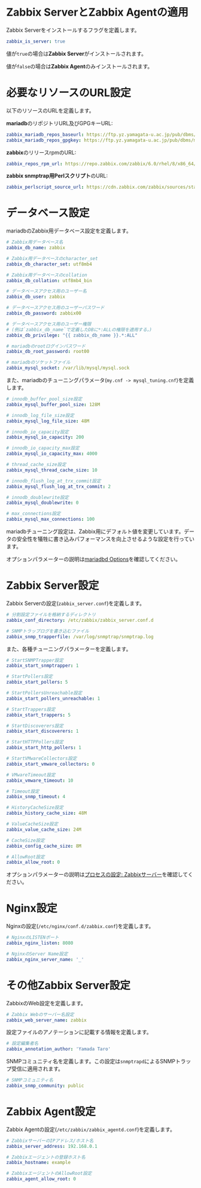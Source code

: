 # Zabbix ServerとZabbix Agentの適用
Zabbix Serverをインストールするフラグを定義します。
```yml
zabbix_is_server: true
```

値が`true`の場合は**Zabbix Server**がインストールされます。

値が`false`の場合は**Zabbix Agent**のみインストールされます。

# 必要なリソースのURL設定
以下のリソースのURLを定義します。

**mariadb**のリポジトリURL及びGPGキーURL:
```yml
zabbix_mariadb_repos_baseurl: https://ftp.yz.yamagata-u.ac.jp/pub/dbms/mariadb/yum/10.8/rhel8-amd64
zabbix_mariadb_repos_gpgkey: https://ftp.yz.yamagata-u.ac.jp/pub/dbms/mariadb/yum/RPM-GPG-KEY-MariaDB
```

**zabbix**のリリースrpmのURL:
```yml
zabbix_repos_rpm_url: https://repo.zabbix.com/zabbix/6.0/rhel/8/x86_64/zabbix-release-6.0-4.el8.noarch.rpm
```

**zabbix snmptrap用Perlスクリプト**のURL:
```yml
zabbix_perlscript_source_url: https://cdn.zabbix.com/zabbix/sources/stable/6.0/zabbix-6.0.14.tar.gz
```

# データベース設定
mariadbのZabbix用データベース設定を定義します。

```yml
# Zabbix用データベース名
zabbix_db_name: zabbix

# Zabbix用データベースのcharacter_set
zabbix_db_character_set: utf8mb4

# Zabbix用データベースのcollation
zabbix_db_collation: utf8mb4_bin

# データベースアクセス用のユーザー名
zabbix_db_user: zabbix

# データベースアクセス用のユーザーパスワード
zabbix_db_password: zabbix00

# データベースアクセス用のユーザー権限
# (例は`zabbix_db_name`で定義したDBに*:ALLの権限を適用する。)
zabbix_db_privilege: "{{ zabbix_db_name }}.*:ALL"

# mariadbのrootログインパスワード
zabbix_db_root_password: root00

# mariadbのソケットファイル
zabbix_mysql_socket: /var/lib/mysql/mysql.sock
```

また、mariadbのチューニングパラメータ(`my.cnf -> mysql_tuning.cnf`)を定義します。
```yml
# innodb_buffer_pool_size設定
zabbix_mysql_buffer_pool_size: 128M 

# innodb_log_file_size設定
zabbix_mysql_log_file_size: 48M

# innodb_io_capacity設定
zabbix_mysql_io_capacity: 200 

# innodb_io_capacity_max設定
zabbix_mysql_io_capacity_max: 4000

# thread_cache_size設定
zabbix_mysql_thread_cache_size: 10

# innodb_flush_log_at_trx_commit設定
zabbix_mysql_flush_log_at_trx_commit: 2

# innodb_doublewrite設定
zabbix_mysql_doublewrite: 0

# max_connections設定
zabbix_mysql_max_connections: 100
```

mariadbチューニング設定は、Zabbix用にデフォルト値を変更しています。データの安全性を犠牲に書き込みパフォーマンスを向上させるような設定を行っています。

オプションパラメーターの説明は[mariadbd Options](https://mariadb.com/kb/en/mariadbd-options/)を確認してください。

# Zabbix Server設定
Zabbix Serverの設定(`zabbix_server.conf`)を定義します。
```yml
# 分割設定ファイルを格納するディレクトリ
zabbix_conf_directory: /etc/zabbix/zabbix_server.conf.d

# SNMPトラップログを書き込むファイル
zabbix_snmp_trapperfile: /var/log/snmptrap/snmptrap.log
```

また、各種チューニングパラメーターを定義します。
```yml
# StartSNMPTrapper設定
zabbix_start_snmptrapper: 1

# StartPollers設定
zabbix_start_pollers: 5

# StartPollersUnreachable設定
zabbix_start_pollers_unreachable: 1

# StartTrappers設定
zabbix_start_trappers: 5

# StartDiscoverers設定
zabbix_start_discoverers: 1

# StartHTTPPollers設定
zabbix_start_http_pollers: 1

# StartVMwareCollectors設定
zabbix_start_vmware_collectors: 0

# VMwareTimeout設定
zabbix_vmware_timeout: 10

# Timeout設定
zabbix_snmp_timeout: 4

# HistoryCacheSize設定
zabbix_history_cache_size: 48M

# ValueCacheSize設定
zabbix_value_cache_size: 24M

# CacheSize設定
zabbix_config_cache_size: 8M

# AllowRoot設定
zabbix_allow_root: 0
```

オプションパラメーターの説明は[プロセスの設定: Zabbixサーバー](https://www.zabbix.com/documentation/6.0/jp/manual/appendix/config/zabbix_server)を確認してください。

# Nginx設定
Nginxの設定(`/etc/nginx/conf.d/zabbix.conf`)を定義します。
```yml
# NginxのLISTENポート
zabbix_nginx_listen: 8080

# NginxのServer Name設定
zabbix_nginx_server_name: '_'
```

# その他Zabbix Server設定
ZabbixのWeb設定を定義します。
```yml
# Zabbix Webのサーバー名設定
zabbix_web_server_name: zabbix
```

設定ファイルのアノテーションに記載する情報を定義します。
```yml
# 設定編集者名
zabbix_annotation_author: 'Yamada Taro'
```

SNMPコミュニティ名を定義します。この設定は`snmptrapd`によるSNMPトラップ受信に適用されます。
```yml
# SNMPコミュニティ名
zabbix_snmp_community: public
```

# Zabbix Agent設定
Zabbix Agentの設定(`/etc/zabbix/zabbix_agentd.conf`)を定義します。
```yml
# ZabbixサーバーのIPアドレス/ホスト名
zabbix_server_address: 192.168.0.1

# Zabbixエージェントの登録ホスト名
zabbix_hostname: example

# ZabbixエージェントのAllowRoot設定
zabbix_agent_allow_root: 0
```
